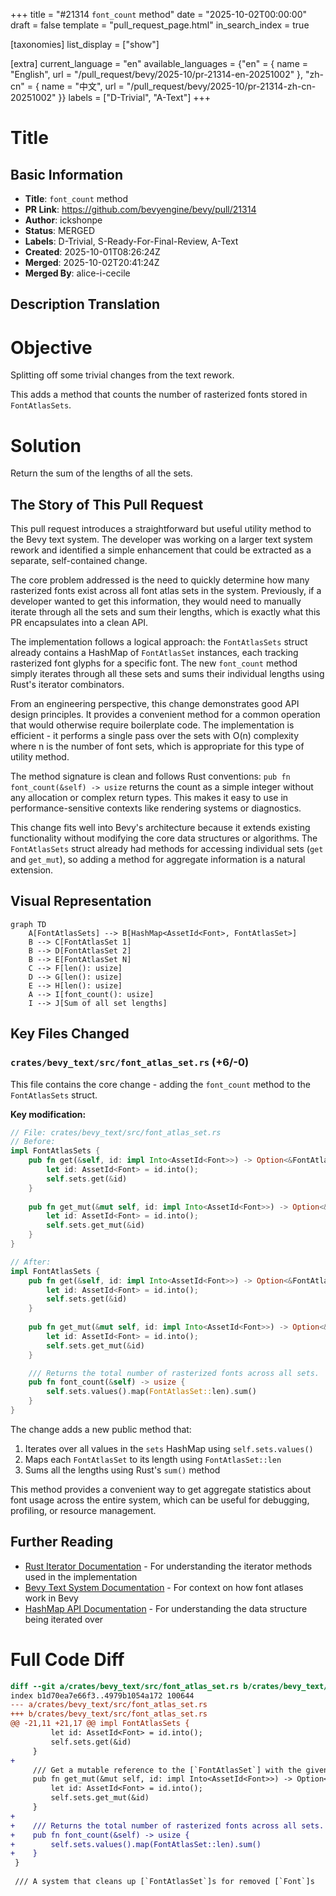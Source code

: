 +++
title = "#21314 `font_count` method"
date = "2025-10-02T00:00:00"
draft = false
template = "pull_request_page.html"
in_search_index = true

[taxonomies]
list_display = ["show"]

[extra]
current_language = "en"
available_languages = {"en" = { name = "English", url = "/pull_request/bevy/2025-10/pr-21314-en-20251002" }, "zh-cn" = { name = "中文", url = "/pull_request/bevy/2025-10/pr-21314-zh-cn-20251002" }}
labels = ["D-Trivial", "A-Text"]
+++

# Title

## Basic Information
- **Title**: `font_count` method
- **PR Link**: https://github.com/bevyengine/bevy/pull/21314
- **Author**: ickshonpe
- **Status**: MERGED
- **Labels**: D-Trivial, S-Ready-For-Final-Review, A-Text
- **Created**: 2025-10-01T08:26:24Z
- **Merged**: 2025-10-02T20:41:24Z
- **Merged By**: alice-i-cecile

## Description Translation
# Objective

Splitting off some trivial changes from the text rework.

This adds a method that counts the number of rasterized fonts stored in `FontAtlasSets`.

# Solution

Return the sum of the lengths of all the sets.

## The Story of This Pull Request

This pull request introduces a straightforward but useful utility method to the Bevy text system. The developer was working on a larger text system rework and identified a simple enhancement that could be extracted as a separate, self-contained change.

The core problem addressed is the need to quickly determine how many rasterized fonts exist across all font atlas sets in the system. Previously, if a developer wanted to get this information, they would need to manually iterate through all the sets and sum their lengths, which is exactly what this PR encapsulates into a clean API.

The implementation follows a logical approach: the `FontAtlasSets` struct already contains a HashMap of `FontAtlasSet` instances, each tracking rasterized font glyphs for a specific font. The new `font_count` method simply iterates through all these sets and sums their individual lengths using Rust's iterator combinators.

From an engineering perspective, this change demonstrates good API design principles. It provides a convenient method for a common operation that would otherwise require boilerplate code. The implementation is efficient - it performs a single pass over the sets with O(n) complexity where n is the number of font sets, which is appropriate for this type of utility method.

The method signature is clean and follows Rust conventions: `pub fn font_count(&self) -> usize` returns the count as a simple integer without any allocation or complex return types. This makes it easy to use in performance-sensitive contexts like rendering systems or diagnostics.

This change fits well into Bevy's architecture because it extends existing functionality without modifying the core data structures or algorithms. The `FontAtlasSets` struct already had methods for accessing individual sets (`get` and `get_mut`), so adding a method for aggregate information is a natural extension.

## Visual Representation

```mermaid
graph TD
    A[FontAtlasSets] --> B[HashMap<AssetId<Font>, FontAtlasSet>]
    B --> C[FontAtlasSet 1]
    B --> D[FontAtlasSet 2]
    B --> E[FontAtlasSet N]
    C --> F[len(): usize]
    D --> G[len(): usize]
    E --> H[len(): usize]
    A --> I[font_count(): usize]
    I --> J[Sum of all set lengths]
```

## Key Files Changed

### `crates/bevy_text/src/font_atlas_set.rs` (+6/-0)

This file contains the core change - adding the `font_count` method to the `FontAtlasSets` struct.

**Key modification:**
```rust
// File: crates/bevy_text/src/font_atlas_set.rs
// Before:
impl FontAtlasSets {
    pub fn get(&self, id: impl Into<AssetId<Font>>) -> Option<&FontAtlasSet> {
        let id: AssetId<Font> = id.into();
        self.sets.get(&id)
    }
    
    pub fn get_mut(&mut self, id: impl Into<AssetId<Font>>) -> Option<&mut FontAtlasSet> {
        let id: AssetId<Font> = id.into();
        self.sets.get_mut(&id)
    }
}

// After:
impl FontAtlasSets {
    pub fn get(&self, id: impl Into<AssetId<Font>>) -> Option<&FontAtlasSet> {
        let id: AssetId<Font> = id.into();
        self.sets.get(&id)
    }
    
    pub fn get_mut(&mut self, id: impl Into<AssetId<Font>>) -> Option<&mut FontAtlasSet> {
        let id: AssetId<Font> = id.into();
        self.sets.get_mut(&id)
    }

    /// Returns the total number of rasterized fonts across all sets.
    pub fn font_count(&self) -> usize {
        self.sets.values().map(FontAtlasSet::len).sum()
    }
}
```

The change adds a new public method that:
1. Iterates over all values in the `sets` HashMap using `self.sets.values()`
2. Maps each `FontAtlasSet` to its length using `FontAtlasSet::len`
3. Sums all the lengths using Rust's `sum()` method

This method provides a convenient way to get aggregate statistics about font usage across the entire system, which can be useful for debugging, profiling, or resource management.

## Further Reading

- [Rust Iterator Documentation](https://doc.rust-lang.org/std/iter/trait.Iterator.html) - For understanding the iterator methods used in the implementation
- [Bevy Text System Documentation](https://docs.rs/bevy_text/latest/bevy_text/) - For context on how font atlases work in Bevy
- [HashMap API Documentation](https://doc.rust-lang.org/std/collections/struct.HashMap.html) - For understanding the data structure being iterated over

# Full Code Diff
```diff
diff --git a/crates/bevy_text/src/font_atlas_set.rs b/crates/bevy_text/src/font_atlas_set.rs
index b1d70ea7e66f3..4979b1054a172 100644
--- a/crates/bevy_text/src/font_atlas_set.rs
+++ b/crates/bevy_text/src/font_atlas_set.rs
@@ -21,11 +21,17 @@ impl FontAtlasSets {
         let id: AssetId<Font> = id.into();
         self.sets.get(&id)
     }
+
     /// Get a mutable reference to the [`FontAtlasSet`] with the given font asset id.
     pub fn get_mut(&mut self, id: impl Into<AssetId<Font>>) -> Option<&mut FontAtlasSet> {
         let id: AssetId<Font> = id.into();
         self.sets.get_mut(&id)
     }
+
+    /// Returns the total number of rasterized fonts across all sets.
+    pub fn font_count(&self) -> usize {
+        self.sets.values().map(FontAtlasSet::len).sum()
+    }
 }
 
 /// A system that cleans up [`FontAtlasSet`]s for removed [`Font`]s
```